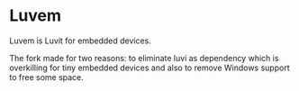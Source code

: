 # Luvem

Luvem is Luvit for embedded devices.

The fork made for two reasons: to eliminate luvi as dependency which is overkilling for tiny embedded devices and also to remove Windows support to free some space.
